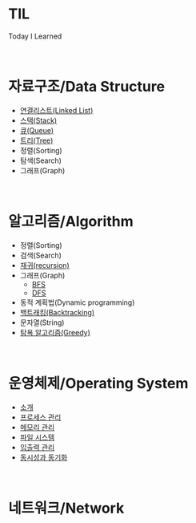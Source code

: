 # TIL
Today I Learned

<br>

# 자료구조/Data Structure 
- [연결리스트(Linked List)](./DataStructure/LinkedList/LinkedList.md)
- [스택(Stack)](./DataStructure/Stack/Stack.md)
- [큐(Queue)](./DataStructure/Queue/Queue.md)
- [트리(Tree)](./DataStructure/Tree/Tree.md)
- 정렬(Sorting)
- 탐색(Search)
- 그래프(Graph)

<br>

# 알고리즘/Algorithm
- 정렬(Sorting)
- 검색(Search)
- [재귀(recursion)](./Algorithm/recursion/recursion.md)
- 그래프(Graph)
    - [BFS](./Algorithm/Graph/BFS/BFS.md)
    - [DFS](./Algorithm/Graph/DFS/DFS.md)
- 동적 계획법(Dynamic programming)
- [백트래킹(Backtracking)](./Algorithm/Backtracking/Backtracking.md)
- 문자열(String)
- [탐욕 알고리즘(Greedy)](./Algorithm/Greedy/Greedy.md)

<br>

# 운영체제/Operating System
- [소개](./OperatingSystem/Intro.md)
- [프로세스 관리](./OperatingSystem/process.md)
- [메모리 관리](./OperatingSystem/memory.md)
- [파일 시스템](./OperatingSystem/fileSystem.md)
- [입출력 관리](./OperatingSystem/IOmanagement.md)
- [동시성과 동기화](./OperatingSystem/synchronization.md)

<br>

# 네트워크/Network
